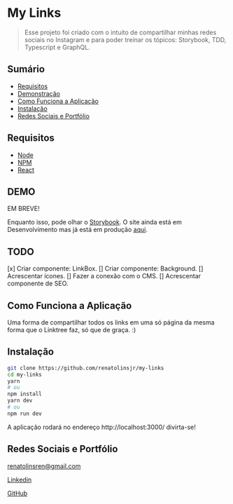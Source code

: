 # My Links
> Esse projeto foi criado com o intuito de compartilhar minhas redes sociais no Instagram e para poder treinar os tópicos: Storybook, TDD, Typescript e GraphQL.

## Sumário

- [Requisitos](#Requisitos)	
- [Demonstração](#DEMO)
- [Como Funciona a Aplicação](#Como-Funciona-a-Aplicação)
- [Instalação](#Instalação)
- [Redes Sociais e Portfólio](#Redes-Sociais-e-Portfólio)

## Requisitos

+ [Node](https://nodejs.org/)
+ [NPM](https://www.npmjs.com/)
+ [React](https://reactjs.org/)

## DEMO

EM BREVE!

Enquanto isso, pode olhar o [Storybook](https://storybook-my-links.renatolins.dev.br/).
O site ainda está em Desenvolvimento mas já está em produção [aqui](https://my-links.renatolins.dev.br/).

## TODO

[x] Criar componente: LinkBox.
[] Criar componente: Background.
[] Acrescentar ícones.
[] Fazer a conexão com o CMS.
[] Acrescentar componente de SEO.


## Como Funciona a Aplicação

Uma forma de compartilhar todos os links em uma só página da mesma forma que o Linktree faz, só que de graça. :)

## Instalação

```bash
git clone https://github.com/renatolinsjr/my-links
cd my-links
yarn
# ou
npm install
yarn dev
# ou
npm run dev
```

A aplicação rodará no endereço http://localhost:3000/ divirta-se!

## Redes Sociais e Portfólio

renatolinsren@gmail.com

[Linkedin](https://www.linkedin.com/in/renatolinsjr/)

[GitHub](https://github.com/renatolinsjr)
